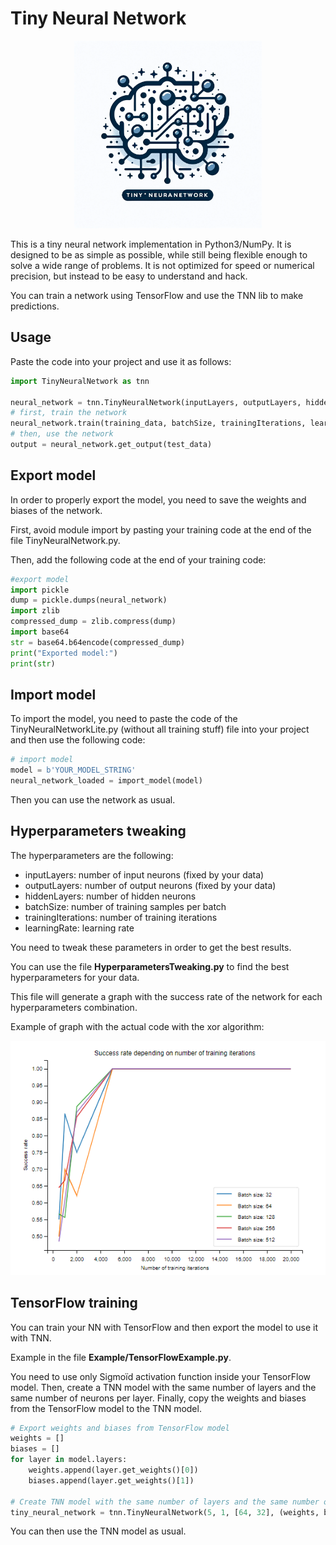 # Tiny Neural Network

<center><img alt="img.png" height="300" src="img.png" width="300"/></center>

This is a tiny neural network implementation in Python3/NumPy. It is designed to be as simple as possible, while still being flexible enough to solve a wide range of problems. It is not optimized for speed or numerical precision, but instead to be easy to understand and hack.

You can train a network using TensorFlow and use the TNN lib to make predictions.

## Usage

Paste the code into your project and use it as follows:

```python
import TinyNeuralNetwork as tnn

neural_network = tnn.TinyNeuralNetwork(inputLayers, outputLayers, hiddenLayers)
# first, train the network
neural_network.train(training_data, batchSize, trainingIterations, learningRate)
# then, use the network
output = neural_network.get_output(test_data)
```
## Export model

In order to properly export the model, you need to save the weights and biases of the network.

First, avoid module import by pasting your training code at the end of the file TinyNeuralNetwork.py. 

Then, add the following code at the end of your training code:

```python
#export model
import pickle
dump = pickle.dumps(neural_network)
import zlib
compressed_dump = zlib.compress(dump)
import base64
str = base64.b64encode(compressed_dump)
print("Exported model:")
print(str)
```

## Import model

To import the model, you need to paste the code of the TinyNeuralNetworkLite.py (without all training stuff) file into your project and then use the following code:

```python
# import model
model = b'YOUR_MODEL_STRING'
neural_network_loaded = import_model(model) 
```
Then you can use the network as usual.

## Hyperparameters tweaking

The hyperparameters are the following:

- inputLayers: number of input neurons (fixed by your data)
- outputLayers: number of output neurons (fixed by your data)
- hiddenLayers: number of hidden neurons
- batchSize: number of training samples per batch
- trainingIterations: number of training iterations
- learningRate: learning rate

You need to tweak these parameters in order to get the best results. 

You can use the file **HyperparametersTweaking.py** to find the best hyperparameters for your data.

This file will generate a graph with the success rate of the network for each hyperparameters combination.

Example of graph with the actual code with the xor algorithm:

![img.png](Resources/chartHyperparameters.png)

## TensorFlow training

You can train your NN with TensorFlow and then export the model to use it with TNN.

Example in the file **Example/TensorFlowExample.py**.

You need to use only Sigmoïd activation function inside your TensorFlow model. Then, create a TNN model with the same number of layers and the same number of neurons per layer. Finally, copy the weights and biases from the TensorFlow model to the TNN model.

```python
# Export weights and biases from TensorFlow model
weights = []
biases = []
for layer in model.layers:
    weights.append(layer.get_weights()[0])
    biases.append(layer.get_weights()[1])

# Create TNN model with the same number of layers and the same number of neurons per layer, and insert the weights and biases
tiny_neural_network = tnn.TinyNeuralNetwork(5, 1, [64, 32], (weights, biases))
```

You can then use the TNN model as usual.
